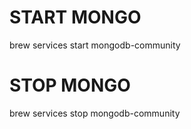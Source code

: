 # START MONGO
brew services start mongodb-community

 
# STOP MONGO
brew services stop mongodb-community